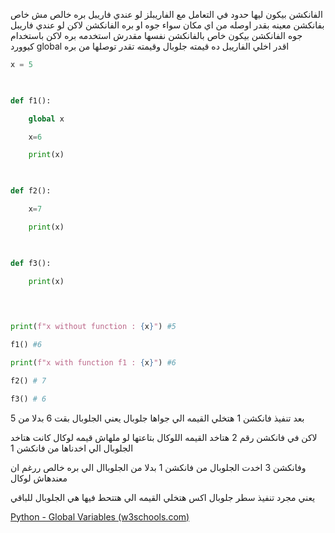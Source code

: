 الفانكشن بيكون ليها حدود في التعامل مع الفاريبلز 
لو عندي فاريبل بره خالص مش خاص بفانكشن معينه بقدر اوصله من اي مكان سواء جوه او بره الفانكشن 
لاكن لو عندي فاريبل جوه الفانكشن بيكون خاص بالفانكشن نفسها مقدرش استخدمه بره 
لاكن باستخدام كيوورد global
اقدر اخلي الفاريبل ده قيمته جلوبال وقيمته تقدر توصلها من بره 

```python
x = 5

  

def f1():

    global x

    x=6

    print(x)

  

def f2():

    x=7

    print(x)

  

def f3():

    print(x)

  
  

print(f"x without function : {x}") #5

f1() #6

print(f"x with function f1 : {x}") #6

f2() # 7

f3() # 6
```
بعد تنفيذ فانكشن 1 هتخلي القيمه الي جواها جلوبال 
يعني الجلوبال بقت 6 بدلا من 5 

لاكن في فانكشن رقم 2 هتاخد القيمه اللوكال بتاعتها
لو ملهاش قيمه لوكال كانت هتاخد الجلوبال الي اخدناها من فانكشن 1 

وفانكشن 3 اخدت الجلوبال من فانكشن 1 بدلا من الجلوباال الي بره خالص ررغم ان معندهاش لوكال

يعني مجرد تنفيذ سطر جلوبال اكس 
هتخلي القيمه الي هتتحط فيها هي الجلوبال للباقي 

[Python - Global Variables (w3schools.com)](https://www.w3schools.com/python/python_variables_global.asp)
